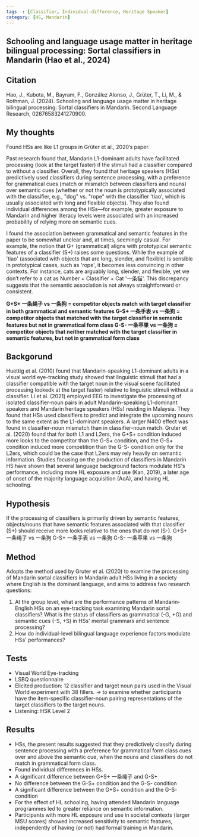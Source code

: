 ```yaml
---
tags  : [Classifier, Individual-difference, Heritage Speaker]
category: [HS, Mandarin]
---
```

## Schooling and language usage matter in heritage bilingual processing: Sortal classifiers in Mandarin (Hao et al., 2024)

## Citation 
Hao, J., Kubota, M., Bayram, F., González Alonso, J., Grüter, T., Li, M., & Rothman, J. (2024). Schooling and language usage matter in heritage bilingual processing: Sortal classifiers in Mandarin. Second Language Research, 02676583241270900.

## My thoughts
Found HSs are like L1 groups in Grüter et al., 2020’s paper.

Past research found that, Mandarin L1-dominant adults have facilitated processing (look at the target faster) if the stimuli had a classifier compared to without a classifier. Overall, they found that heritage speakers (HSs) predictively used classifiers during sentence processing, with a preference for grammatical cues (match or mismatch between classifiers and nouns) over semantic cues (whether or not the noun is prototypically associated with the classifier, e.g., "dog" vs. "rope" with the classifier 'tiao', which is usually associated with long and flexible objects). They also found individual differences among the HSs—for example, greater exposure to Mandarin and higher literacy levels were associated with an increased probability of relying more on semantic cues.

I found the association between grammatical and semantic features in the paper to be somewhat unclear and, at times, seemingly casual. For example, the notion that G+ (grammatical) aligns with prototypical semantic features of a classifier (S+) raises some questions. While the example of 'tiao' (associated with objects that are long, slender, and flexible) is sensible in prototypical cases, such as 'rope', it becomes less convincing in other contexts. For instance, cats are arguably long, slender, and flexible, yet we don’t refer to a cat as Number + Classifier + Cat '一条猫'. This discrepancy suggests that the semantic association is not always straightforward or consistent.

**G+S+ 一条绳子 vs 一条狗 = competitor objects match with target classifier in both grammatical and semantic features
G-S+ 一条手表 vs 一条狗 = competitor objects that matched with the target classifier in semantic features but not in grammatical form class
G-S- 一条苹果 vs 一条狗 = competitor objects that neither matched with the target classifier in semantic features, but not in grammatical form class**

## Backgorund 
Huettig et al. (2010) found that Mandarin-speaking L1-dominant adults in a visual world eye-tracking study showed that linguistic stimuli that had a classifier compatible with the target noun in the visual scene facilitated processing lookedk at the target faster) relative to linguistic stimuli without a classifier. 
Li et al. (2021) employed EEG to investigate the processing of isolated classifier-noun pairs in adult Mandarin-speaking L1-dominant speakers and Mandarin heritage speakers (HSs) residing in Malaysia. They found that HSs used classifiers to predict and integrate the upcoming nouns to the same extent as the L1-dominant speakers. A larger N400 effect was found in classifier-noun mismatch than in classifier-noun match.
Gruter et al. (2020) found that for both L1 and L2ers, the G+S+ condition induced more looks to the competitor than the G-S+ condition, and the G-S+ condition induced more competition than the G-S- condition only for the L2ers, which could be the case that L2ers may rely heavily on semantic information.
Studies focusing on the production of classifiers in Mandarin HS have shown that several language background factors modulate HS's performance, including more HL exposure and use (Kan, 2019), a later age of onset of the majority language acquisition (AoA), and having HL schooling. 

## Hypothesis 
If the processing of classifiers is primarily driven by semantic features, objects/nouns that have semantic features associated with that classifier (S+) should receive more looks relative to the ones that do not (S-).
G+S+ 一条绳子 vs 一条狗
G-S+ 一条手表 vs 一条狗
G-S- 一条苹果 vs 一条狗

## Method
Adopts the method used by Gruter et al. (2020) to examine the processing of Mandarin sortal classifiers in Mandarin adult HSs living in a society where English is the dominant language, and aims to address two research questions: 
1. At the group level, what are the performance patterns of Mandarin-English HSs on an eye-tracking task examining Mandarin sortal classifiers? What is the status of classifiers as grammatical (-G, +G) and semantic cues (-S, +S) in HSs' mental grammars and sentence processing?
2. How do individual-level bilingual language experience factors modulate HSs' performances?

## Tests 
- Visual World Eye-tracking
- LSBQ questionnaire
- Elicited production: 12 classifier and target noun pairs used in the Visual World experiment with 38 fillers. -> to examine whether participants have the item-specific classifier-noun pairing representations of the target classifiers to the target nouns. 
- Listening: HSK Level 2

## Results
- HSs, the present results suggested that they predictively classify during sentence processing with a preference for grammatical form class cues over and above the semantic cue, when the nouns and classifiers do not match in grammatical form class.
- Found individual differences in HSs. 
- A significant difference between G+S+ 一条绳子 and G-S+
- No difference between the G-S+ condition and the G-S- condition
- A significant difference between the G+S+ condition and the G-S- condition
- For the effect of HL schooling, having attended Mandarin language programmes led to greater reliance on semantic information.
- Participants with more HL exposure and use in societal contexts (larger MSU scores) showed increased sensitivity to semantic features, independently of having (or not) had formal training in Mandarin.

